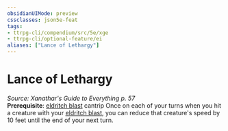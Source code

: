 ```yaml
---
obsidianUIMode: preview
cssclasses: json5e-feat
tags:
- ttrpg-cli/compendium/src/5e/xge
- ttrpg-cli/optional-feature/ei
aliases: ["Lance of Lethargy"]
---
```

# Lance of Lethargy
*Source: Xanathar's Guide to Everything p. 57*  
**Prerequisite**: [eldritch blast](2-Mechanics/CLI/spells/eldritch-blast-xphb.md) cantrip
Once on each of your turns when you hit a creature with your [eldritch blast](2-Mechanics/CLI/spells/eldritch-blast-xphb.md), you can reduce that creature's speed by 10 feet until the end of your next turn.